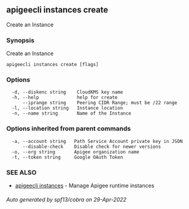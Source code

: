 ## apigeecli instances create

Create an Instance

### Synopsis

Create an Instance

```
apigeecli instances create [flags]
```

### Options

```
  -d, --diskenc string    CloudKMS key name
  -h, --help              help for create
      --iprange string    Peering CIDR Range; must be /22 range
  -l, --location string   Instance location
  -n, --name string       Name of the Instance
```

### Options inherited from parent commands

```
  -a, --account string   Path Service Account private key in JSON
      --disable-check    Disable check for newer versions
  -o, --org string       Apigee organization name
  -t, --token string     Google OAuth Token
```

### SEE ALSO

* [apigeecli instances](apigeecli_instances.md)	 - Manage Apigee runtime instances

###### Auto generated by spf13/cobra on 29-Apr-2022
